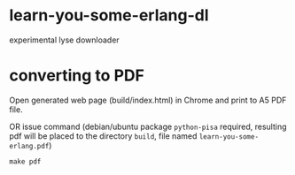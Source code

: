 learn-you-some-erlang-dl
========================

experimental lyse downloader

converting to PDF
=================

Open generated web page (build/index.html) in Chrome and print to A5 PDF file.

OR issue command (debian/ubuntu package `python-pisa` required, resulting pdf will be placed
to the directory `build`, file named `learn-you-some-erlang.pdf`)

    make pdf

